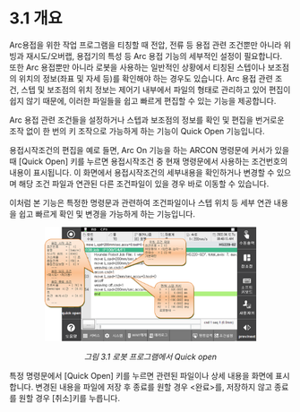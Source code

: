 ﻿# 3.1 개요

Arc용접을 위한 작업 프로그램을 티칭할 때 전압, 전류 등 용접 관련 조건뿐만 아니라 위빙과 재시도/오버랩, 용접기의 특성 등 Arc 용접 기능의 세부적인 설정이 필요합니다. 또한 Arc 용접뿐만 아니라 로봇을 사용하는 일반적인 상황에서 티칭된 스텝이나 보조점의 위치의 정보(좌표 및 자세 등)를 확인해야 하는 경우도 있습니다. Arc 용접 관련 조건, 스텝 및 보조점의 위치 정보는 제어기 내부에서 파일의 형태로 관리하고 있어 편집이 쉽지 않기 때문에, 이러한 파일들을 쉽고 빠르게 편집할 수 있는 기능을 제공합니다.

Arc 용접 관련 조건들을 설정하거나 스텝과 보조점의 정보를 확인 및 편집을 번거로운 조작 없이 한 번의 키 조작으로 가능하게 하는 기능이 Quick Open 기능입니다.

용접시작조건의 편집을 예로 들면, Arc On 기능을 하는 ARCON 명령문에 커서가 있을 때 [Quick Open] 키를 누르면 용접시작조건 중 현재 명령문에서 사용하는 조건번호의 내용이 표시됩니다. 이 화면에서 용접시작조건의 세부내용을 확인하거나 변경할 수 있으며 해당 조건 파일과 연관된 다른 조건파일이 있을 경우 바로 이동할 수 있습니다.

이처럼 본 기능은 특정한 명령문과 관련하여 조건파일이나 스텝 위치 등 세부 연관 내용을 쉽고 빠르게 확인 및 변경을 가능하게 하는 기능입니다.

 
<p align="center">
 <img src="../.gitbook/assets/3_1.png" width="75%"></img>
 <em><p align="center">그림 3.1 로봇 프로그램에서 Quick open</p></em>
</p>

특정 명령문에서 [Quick Open] 키를 누르면 관련된 파일이나 상세 내용을 화면에 표시합니다. 변경된 내용을 파일에 저장 후 종료를 원할 경우 <완료>를, 저장하지 않고 종료를 원할 경우 [취소]키를 누릅니다.
 
